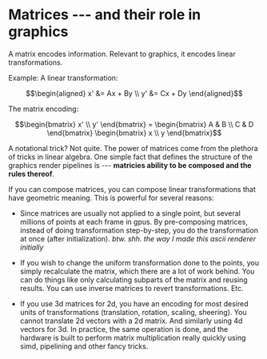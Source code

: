 # Matrices --- and their role in graphics

A matrix encodes information. Relevant to graphics, it encodes
linear transformations.
 
Example: A linear transformation:
``` math
\begin{aligned}
    x' &= Ax + By \\
    y' &= Cx + Dy
\end{aligned}
```
The matrix encoding:
``` math
\begin{bmatrix}
    x' \\
    y'
\end{bmatrix}
=
\begin{bmatrix}
    A & B \\
    C & D
\end{bmatrix}
\begin{bmatrix}
    x \\
    y
\end{bmatrix}
```

A notational trick? Not quite. The power of matrices come from the plethora of
tricks in linear algebra. One simple fact that defines the structure of the
graphics render pipelines is --- **matricies ability to be composed and the
rules thereof**.
 
If you can compose matrices, you can compose linear transformations that
have geometric meaning. This is powerful for several reasons:

- Since matrices are usually not applied to a single point, but several millions
  of points at each frame in gpus. By pre-composing matrices, instead of doing
  transformation step-by-step, you do the transformation at once (after
  initialization). *btw. shh. the way I made this ascii renderer initially*

- If you wish to change the uniform transformation done to the points, you
  simply recalculate the matrix, which there are a lot of work behind. You can do
  things like only calculating subparts of the matrix and reusing results.
  You can use inverse matrices to revert transformations. Etc.

- If you use 3d matrices for 2d, you have an encoding for most desired units of
  transformations (translation, rotation, scaling, sheering). You cannot translate
  2d vectors with a 2d matrix. And similarly using 4d vectors for 3d. In practice,
  the same operation is done, and the hardware is built to perform matrix
  multiplication really quickly using simd, pipelining and other fancy tricks.
